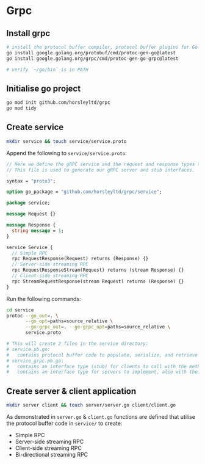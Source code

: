 # Grpc

## Install grpc

```bash
# install the protocol buffer compiler, protocol buffer plugins for Go
go install google.golang.org/protobuf/cmd/protoc-gen-go@latest
go install google.golang.org/grpc/cmd/protoc-gen-go-grpc@latest

# verify `~/go/bin` is in PATH
```

## Initialise go project

```bash
go mod init github.com/horsleyltd/grpc
go mod tidy
```

## Create service

```bash
mkdir service && touch service/service.proto
```

Append the following to `service/service.proto`:

```proto
// Here we define the gRPC service and the request and response types that use protocol buffers. 
// This file is used to generate our gRPC server and stub interfaces.

syntax = "proto3";

option go_package = "github.com/horsleyltd/grpc/service";

package service;

message Request {}

message Response {
  string message = 1;
}

service Service {
  // Simple RPC 
  rpc RequestResponse(Request) returns (Response) {}
  // Server-side streaming RPC
  rpc RequestResponseStream(Request) returns (stream Response) {}
  // Client-side streaming RPC
  rpc StreamRequestResponse(stream Request) returns (Response) {}
}
```

Run the following commands:

```bash
cd service
protoc --go_out=. \
       --go_opt=paths=source_relative \
       --go-grpc_out=. --go-grpc_opt=paths=source_relative \
       service.proto

# This will create 2 files in the service directory:
# service.pb.go:
#   contains protocol buffer code to populate, serialize, and retrieve request and response message types
# service_grpc.pb.go:
#   contains an interface type (stub) for clients to call with the methods defined in the serviceService service, 
#   contains an interface type for servers to implement, also with the methods defined in the serviceService service
```

## Create server & client application

```bash
mkdir server client && touch server/server.go client/client.go
```

As demonstrated in `server.go` & `client.go` functions are defined that utilise the protocol buffer code in `service/` to create:

- Simple RPC
- Server-side streaming RPC
- Client-side streaming RPC
- Bi-directional streaming RPC
